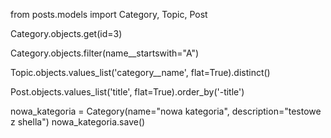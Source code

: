 from posts.models import Category, Topic, Post

Category.objects.get(id=3)

Category.objects.filter(name__startswith="A")

Topic.objects.values_list('category__name', flat=True).distinct()

Post.objects.values_list('title', flat=True).order_by('-title')

nowa_kategoria = Category(name="nowa kategoria", description="testowe z shella")
nowa_kategoria.save()
